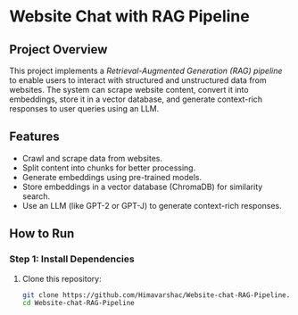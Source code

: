 # Website Chat with RAG Pipeline

## Project Overview
This project implements a *Retrieval-Augmented Generation (RAG) pipeline* to enable users to interact with structured and unstructured data from websites. The system can scrape website content, convert it into embeddings, store it in a vector database, and generate context-rich responses to user queries using an LLM.

## Features
- Crawl and scrape data from websites.
- Split content into chunks for better processing.
- Generate embeddings using pre-trained models.
- Store embeddings in a vector database (ChromaDB) for similarity search.
- Use an LLM (like GPT-2 or GPT-J) to generate context-rich responses.

## How to Run

### Step 1: Install Dependencies
1. Clone this repository:
   ```bash
   git clone https://github.com/Himavarshac/Website-chat-RAG-Pipeline.git
   cd Website-chat-RAG-Pipeline